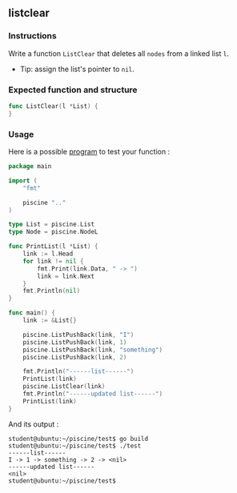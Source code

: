 ## listclear

### Instructions

Write a function `ListClear` that deletes all `nodes` from a linked list `l`.

- Tip: assign the list's pointer to `nil`.

### Expected function and structure

```go
func ListClear(l *List) {
}
```

### Usage

Here is a possible [program](TODO-LINK) to test your function :

```go
package main

import (
	"fmt"

	piscine ".."
)

type List = piscine.List
type Node = piscine.NodeL

func PrintList(l *List) {
	link := l.Head
	for link != nil {
		fmt.Print(link.Data, " -> ")
		link = link.Next
	}
	fmt.Println(nil)
}

func main() {
	link := &List{}

	piscine.ListPushBack(link, "I")
	piscine.ListPushBack(link, 1)
	piscine.ListPushBack(link, "something")
	piscine.ListPushBack(link, 2)

	fmt.Println("------list------")
	PrintList(link)
	piscine.ListClear(link)
	fmt.Println("------updated list------")
	PrintList(link)
}

```

And its output :

```console
student@ubuntu:~/piscine/test$ go build
student@ubuntu:~/piscine/test$ ./test
------list------
I -> 1 -> something -> 2 -> <nil>
------updated list------
<nil>
student@ubuntu:~/piscine/test$
```
